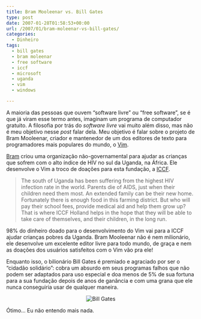 ```yaml
---
title: Bram Mooleenar vs. Bill Gates
type: post
date: 2007-01-28T01:58:53+00:00
url: /2007/01/bram-moleenar-vs-bill-gates/
categories:
  - Dinheiro
tags:
  - bill gates
  - bram moleenar
  - free software
  - iccf
  - microsoft
  - uganda
  - vim
  - windows

---
```

A maioria das pessoas que ouvem “software livre” ou “free software”, se é que já viram esse termo antes, imaginam um programa de computador gratuito. A filosofia por trás do _software livre_ vai muito além disso, mas não é meu objetivo nesse _post_ falar dela. Meu objetivo é falar sobre o projeto de Bram Mooleenar, criador e mantenedor de um dos editores de texto para programadores mais populares do mundo, o [Vim][1].

[Bram][2] criou uma organização não-governamental para ajudar as crianças que sofrem com o alto índice de HIV no sul da Uganda, na África. Ele desenvolve o Vim a troco de doações para esta fundação, a [ICCF][3].

> The south of Uganda has been suffering from the highest HIV infection rate in the world. Parents die of AIDS, just when their children need them most. An extended family can be their new home. Fortunately there is enough food in this farming district. But who will pay their school fees, provide medical aid and help them grow up? That is where ICCF Holland helps in the hope that they will be able to take care of themselves, and their children, in the long run.

98% do dinheiro doado para o desenvolvimento do Vim vai para a ICCF ajudar crianças pobres da Uganda. Bram Mooleenar não é nem milionário, ele desenvolve um excelente editor livre para todo mundo, de graça e nem as doações dos usuários satisfeitos com o Vim vão pra ele!

Enquanto isso, o bilionário Bill Gates é premiado e agraciado por ser o “cidadão solidário”: cobra um absurdo em seus programas falhos que não podem ser adaptados para uso especial e doa menos de 5% de sua fortuna para a sua fundação depois de anos de ganância e com uma grana que ele nunca conseguiria usar de qualquer maneira.

<p style="text-align:center;">
  <img id="image114" src="https://i1.wp.com/tiagomadeira.com/wp-content/uploads/2007/01/billgates.jpg?w=604" alt="Bill Gates" data-recalc-dims="1" />
</p>

Ótimo… Eu não entendo mais nada.

 [1]: http://www.vim.org/
 [2]: http://www.moolenaar.net/
 [3]: http://iccf-holland.org/

